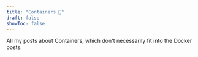 ```yaml
---
title: "Containers 🐳"
draft: false
showToc: false
---
```


All my posts about Containers, which don't necessarily fit into the Docker posts.